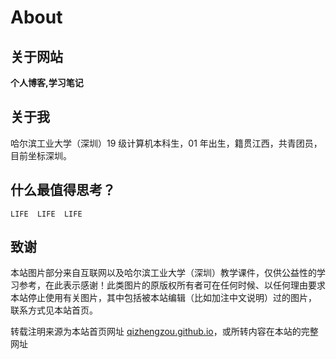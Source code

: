# About




## 关于网站

**个人博客,学习笔记**

## 关于我

哈尔滨工业大学（深圳）19 级计算机本科生，01 年出生，籍贯江西，共青团员，目前坐标深圳。

## 什么最值得思考？
    LIFE  LIFE  LIFE

## 致谢

本站图片部分来自互联网以及哈尔滨工业大学（深圳）教学课件，仅供公益性的学习参考，在此表示感谢！此类图片的原版权所有者可在任何时候、以任何理由要求本站停止使用有关图片，其中包括被本站编辑（比如加注中文说明）过的图片， 联系方式见本站首页。

转载注明来源为本站首页网址 [qizhengzou.github.io](https://qizhengzou.github.io/)，或所转内容在本站的完整网址


